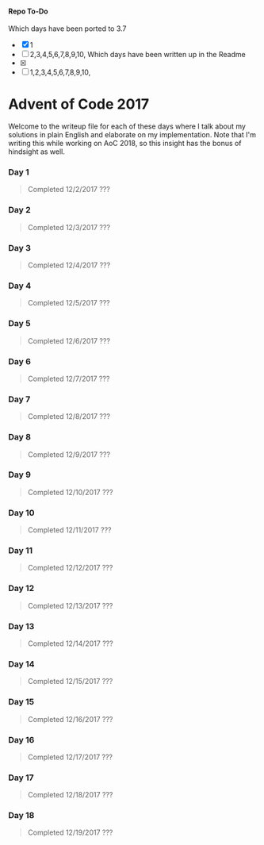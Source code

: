 #### Repo To-Do
Which days have been ported to 3.7
- [x] 1
- [ ] 2,3,4,5,6,7,8,9,10,
Which days have been written up in the Readme
- [x]
- [ ] 1,2,3,4,5,6,7,8,9,10,

# Advent of Code 2017
Welcome to the writeup file for each of these days where I talk about my solutions in plain English and elaborate on my implementation. Note that I'm writing this while working on AoC 2018, so this insight has the bonus of hindsight as well.

### Day 1
> Completed 12/2/2017
???

### Day 2
> Completed 12/3/2017
???

### Day 3
> Completed 12/4/2017
???

### Day 4
> Completed 12/5/2017
???

### Day 5
> Completed 12/6/2017
???

### Day 6
> Completed 12/7/2017
???

### Day 7
> Completed 12/8/2017
???

### Day 8
> Completed 12/9/2017
???

### Day 9
> Completed 12/10/2017
???

### Day 10
> Completed 12/11/2017
???

### Day 11
> Completed 12/12/2017
???

### Day 12
> Completed 12/13/2017
???

### Day 13
> Completed 12/14/2017
???

### Day 14
> Completed 12/15/2017
???

### Day 15
> Completed 12/16/2017
???

### Day 16
> Completed 12/17/2017
???

### Day 17
> Completed 12/18/2017
???

### Day 18
> Completed 12/19/2017
???
